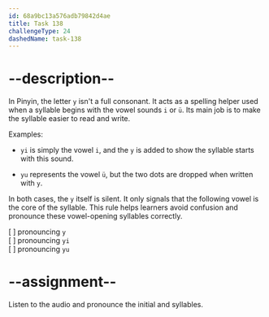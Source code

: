 ```yaml
---
id: 68a9bc13a576adb79842d4ae
title: Task 138
challengeType: 24
dashedName: task-138
---
```


<!--SPEAKING-->

<!-- (Audio) A: y, yi, yu -->

# --description--

In Pinyin, the letter `y` isn't a full consonant. It acts as a ​spelling helper​ used when a syllable begins with the vowel sounds `i` or `ü`. Its main job is to make the syllable easier to read and write.

Examples:

- `yi` is simply the vowel `i`, and the `y` is added to show the syllable starts with this sound.

- `yu` represents the vowel `ü`, but the two dots are dropped when written with `y`.

In both cases, the `y` itself is silent. It only signals that the following vowel is the core of the syllable. This rule helps learners avoid confusion and pronounce these vowel-opening syllables correctly.

[ ] pronouncing `y`  
[ ] pronouncing `yi`  
[ ] pronouncing `yu`

# --assignment--

Listen to the audio and pronounce the initial and syllables.
